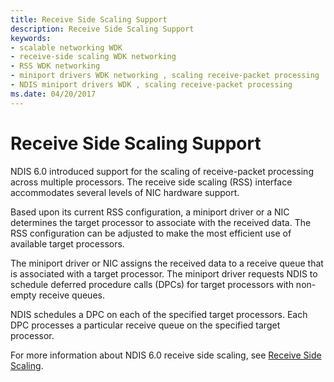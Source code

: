 ```yaml
---
title: Receive Side Scaling Support
description: Receive Side Scaling Support
keywords:
- scalable networking WDK
- receive-side scaling WDK networking
- RSS WDK networking
- miniport drivers WDK networking , scaling receive-packet processing
- NDIS miniport drivers WDK , scaling receive-packet processing
ms.date: 04/20/2017
---
```


# Receive Side Scaling Support





NDIS 6.0 introduced support for the scaling of receive-packet processing across multiple processors. The receive side scaling (RSS) interface accommodates several levels of NIC hardware support.

Based upon its current RSS configuration, a miniport driver or a NIC determines the target processor to associate with the received data. The RSS configuration can be adjusted to make the most efficient use of available target processors.

The miniport driver or NIC assigns the received data to a receive queue that is associated with a target processor. The miniport driver requests NDIS to schedule deferred procedure calls (DPCs) for target processors with non-empty receive queues.

NDIS schedules a DPC on each of the specified target processors. Each DPC processes a particular receive queue on the specified target processor.

For more information about NDIS 6.0 receive side scaling, see [Receive Side Scaling](./receive-side-scaling-version-2-rssv2-.md).

 


